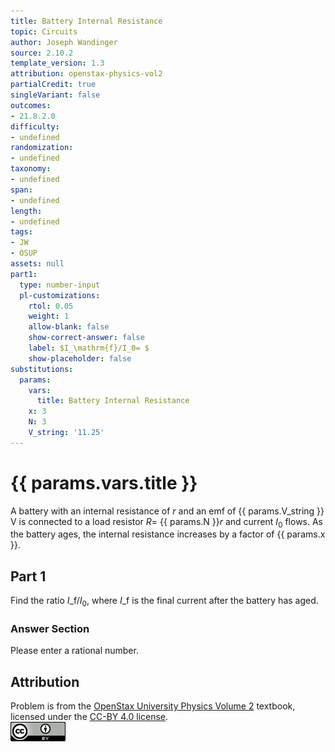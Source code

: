 ```yaml
---
title: Battery Internal Resistance
topic: Circuits
author: Joseph Wandinger
source: 2.10.2
template_version: 1.3
attribution: openstax-physics-vol2
partialCredit: true
singleVariant: false
outcomes:
- 21.8.2.0
difficulty:
- undefined
randomization:
- undefined
taxonomy:
- undefined
span:
- undefined
length:
- undefined
tags:
- JW
- OSUP
assets: null
part1:
  type: number-input
  pl-customizations:
    rtol: 0.05
    weight: 1
    allow-blank: false
    show-correct-answer: false
    label: $I_\mathrm{f}/I_0= $
    show-placeholder: false
substitutions:
  params:
    vars:
      title: Battery Internal Resistance
    x: 3
    N: 3
    V_string: '11.25'
---
```

# {{ params.vars.title }}
A battery with an internal resistance of $r$ and an emf of {{ params.V_string }}$\textrm{ V}$ is connected to a load resistor $R =$ {{ params.N }}$r$ and current $I_0$ flows.
As the battery ages, the internal resistance increases by a factor of {{ params.x }}.

## Part 1

Find the ratio $I\_\mathrm{f}/I_0$, where $I\_\mathrm{f}$ is the final current after the battery has aged.

### Answer Section

Please enter a rational number.

## Attribution

Problem is from the [OpenStax University Physics Volume 2](https://openstax.org/details/books/university-physics-volume-2) textbook, licensed under the [CC-BY 4.0 license](https://creativecommons.org/licenses/by/4.0/).<br>![Image representing the Creative Commons 4.0 BY license.](https://raw.githubusercontent.com/firasm/bits/master/by.png)